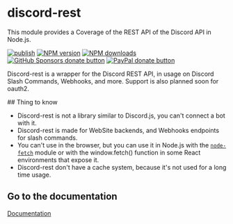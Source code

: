 # discord-rest

This module provides a Coverage of the REST API of the Discord API in Node.js. 

[![publish](https://github.com/garder500/discord-rest/actions/workflows/docs-generator.yml/badge.svg)](https://github.com/garder500/discord-rest/actions/workflows/npm-publish.yml)
<span class="badge-npmversion"><a href="https://npmjs.org/package/discord-rest" title="View this project on NPM"><img src="https://img.shields.io/npm/v/discord-rest.svg" alt="NPM version" /></a></span>
<span class="badge-npmdownloads"><a href="https://npmjs.org/package/discord-rest" title="View this project on NPM"><img src="https://img.shields.io/npm/dm/discord-rest.svg" alt="NPM downloads" /></a></span>
<br class="badge-separator" />
<span class="badge-githubsponsors"><a href="https://github.com/sponsors/garder500" title="Donate to this project using GitHub Sponsors"><img src="https://img.shields.io/badge/github-donate-yellow.svg" alt="GitHub Sponsors donate button" /></a></span>
<span class="badge-paypal"><a href="https://paypal.me/bcbotcreator" title="Donate to this project using Paypal"><img src="https://img.shields.io/badge/paypal-donate-yellow.svg" alt="PayPal donate button" /></a></span>

Discord-rest is a wrapper for the Discord REST API, in usage on Discord Slash Commands, Webhooks, and more.
Support is also planned soon for oauth2.

## Thing to know

- Discord-rest is not a library similar to Discord.js, you can't connect a bot with it.
- Discord-rest is made for WebSite backends, and Webhooks endpoints for slash commands.
- You can't use in the browser, but you can use it in Node.js with the [`node-fetch`](https://npmjs.com/package/node-fetch) module or with the window.fetch() function in some React environments that expose it.
- Discord-rest don't have a cache system, because it's not used for a long time usage. 

## Go to the documentation

[Documentation](https://discord-rest.js.org/)